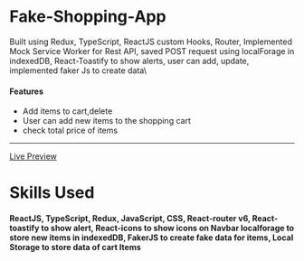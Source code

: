 # Fake-Shopping-App

Built using Redux, TypeScript, ReactJS custom Hooks, Router, Implemented Mock Service Worker for Rest API, saved POST request using localForage in indexedDB, React-Toastify to show alerts, user can add, update, implemented faker Js to create data\

#### Features

<ul>
  <li>Add items to cart,delete</li>
    <li>User can add new items to the shopping cart</li><li>check total price of items </li>
 </ul>
<hr>
<a href ="https://reshop-app.netlify.app/">Live Preview </a>

# Skills Used

<h4>ReactJS, TypeScript, Redux, JavaScript, CSS, React-router v6, React-toastify to show alert, React-icons to show icons on Navbar localforage to store new items in indexedDB, FakerJS to create fake data for items, Local Storage to store data of cart Items</h4>
